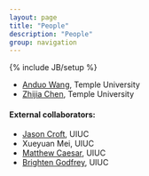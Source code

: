 ```yaml
---
layout: page
title: "People"
description: "People"
group: navigation
---
```

{% include JB/setup %}

<!-- ------------------------- -->

* [Anduo Wang](http://anduowang.github.io/), Temple University
* [Zhijia Chen](https://zhijiachen.github.io/), Temple University

#### External collaborators:

* [Jason Croft](http://jasoncroft.info/), UIUC
* Xueyuan Mei, UIUC
* [Matthew Caesar](http://web.engr.illinois.edu/~caesar/), UIUC
* [Brighten Godfrey](http://pbg.cs.illinois.edu/), UIUC